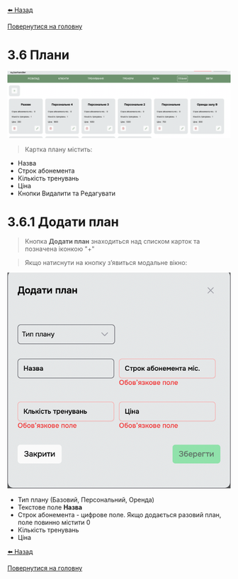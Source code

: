 <a href="javascript:void(0)" onclick="history.back()">⬅️ Назад</a>

[Повернутися на головну](/)

# 3.6 Плани

![](../_media/plan-1.png ':size=200x70')

> Картка плану містить:

- Назва
- Строк абонемента
- Кількість тренувань
- Ціна
- Кнопки Видалити та Редагувати

# 3.6.1 Додати план

> Кнопка **Додати план** знаходиться над списком карток та позначена іконкою "+"

> Якщо натиснути на кнопку зʼявиться модальне вікно:

![](../_media/plan-2.png ':size=200x150')

- Тип плану (Базовий, Персональний, Оренда)
- Текстове поле **Назва**
- Строк абонемента - цифрове поле. Якщо додається разовий план, поле повинно містити 0
- Кількість тренувань
- Ціна

<a href="javascript:void(0)" onclick="history.back()">⬅️ Назад</a>

[Повернутися на головну](/)

